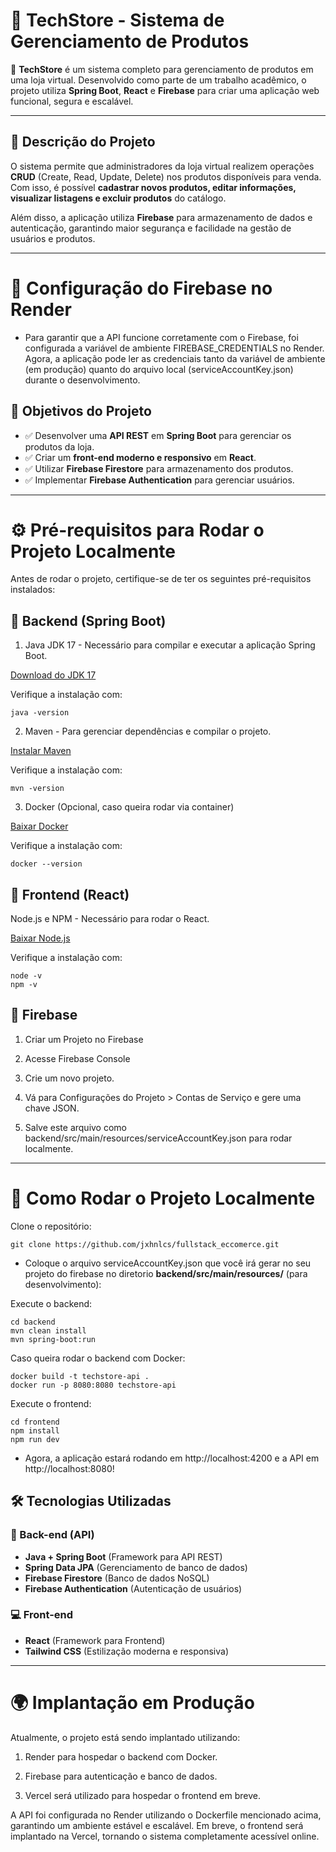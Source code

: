 # 🛒 TechStore - Sistema de Gerenciamento de Produtos

🚀 **TechStore** é um sistema completo para gerenciamento de produtos em uma loja virtual. Desenvolvido como parte de um trabalho acadêmico, o projeto utiliza **Spring Boot**, **React** e **Firebase** para criar uma aplicação web funcional, segura e escalável.

---

## 📌 **Descrição do Projeto**
O sistema permite que administradores da loja virtual realizem operações **CRUD** (Create, Read, Update, Delete) nos produtos disponíveis para venda. Com isso, é possível **cadastrar novos produtos, editar informações, visualizar listagens e excluir produtos** do catálogo.

Além disso, a aplicação utiliza **Firebase** para armazenamento de dados e autenticação, garantindo maior segurança e facilidade na gestão de usuários e produtos.

---

# 🔑 Configuração do Firebase no Render

- Para garantir que a API funcione corretamente com o Firebase, foi configurada a variável de ambiente FIREBASE_CREDENTIALS no Render. Agora, a aplicação pode ler as credenciais tanto da variável de ambiente (em produção) quanto do arquivo local (serviceAccountKey.json) durante o desenvolvimento.

## 🎯 **Objetivos do Projeto**
- ✅ Desenvolver uma **API REST** em **Spring Boot** para gerenciar os produtos da loja.
- ✅ Criar um **front-end moderno e responsivo** em **React**.
- ✅ Utilizar **Firebase Firestore** para armazenamento dos produtos.
- ✅ Implementar **Firebase Authentication** para gerenciar usuários.

---

# ⚙️ Pré-requisitos para Rodar o Projeto Localmente

Antes de rodar o projeto, certifique-se de ter os seguintes pré-requisitos instalados:

## 🔹 Backend (Spring Boot)
1. Java JDK 17 - Necessário para compilar e executar a aplicação Spring Boot.

[Download do JDK 17](https://www.oracle.com/java/technologies/javase/jdk17-archive-downloads.html)

Verifique a instalação com:
```
java -version
```
2. Maven - Para gerenciar dependências e compilar o projeto.

[Instalar Maven](https://maven.apache.org/install.html)

Verifique a instalação com:

```
mvn -version
```

3. Docker (Opcional, caso queira rodar via container)

[Baixar Docker](https://github.com/jxhnlcs/DockerLesson)

Verifique a instalação com:

```
docker --version
```

## 🔹 Frontend (React)

Node.js e NPM - Necessário para rodar o React.

[Baixar Node.js](https://nodejs.org/)

Verifique a instalação com:

```
node -v
npm -v
```

## 🔹 Firebase

1. Criar um Projeto no Firebase

2. Acesse Firebase Console

3. Crie um novo projeto.

4. Vá para Configurações do Projeto > Contas de Serviço e gere uma chave JSON.

5. Salve este arquivo como backend/src/main/resources/serviceAccountKey.json para rodar localmente.

---

# 📖 Como Rodar o Projeto Localmente

Clone o repositório:
```
git clone https://github.com/jxhnlcs/fullstack_eccomerce.git
```

- Coloque o arquivo serviceAccountKey.json que você irá gerar no seu projeto do firebase no diretorio **backend/src/main/resources/** (para desenvolvimento):

Execute o backend:

```
cd backend
mvn clean install
mvn spring-boot:run
```

Caso queira rodar o backend com Docker:

```
docker build -t techstore-api .
docker run -p 8080:8080 techstore-api
```

Execute o frontend:

```
cd frontend
npm install
npm run dev
```

- Agora, a aplicação estará rodando em http://localhost:4200 e a API em http://localhost:8080!

## 🛠 **Tecnologias Utilizadas**
### **🚀 Back-end (API)**
- **Java + Spring Boot** (Framework para API REST)
- **Spring Data JPA** (Gerenciamento de banco de dados)
- **Firebase Firestore** (Banco de dados NoSQL)
- **Firebase Authentication** (Autenticação de usuários)

### **💻 Front-end**
- **React** (Framework para Frontend)
- **Tailwind CSS** (Estilização moderna e responsiva)
---

# 🌍 Implantação em Produção

Atualmente, o projeto está sendo implantado utilizando:

1. Render para hospedar o backend com Docker.

2. Firebase para autenticação e banco de dados.

3. Vercel será utilizado para hospedar o frontend em breve.

A API foi configurada no Render utilizando o Dockerfile mencionado acima, garantindo um ambiente estável e escalável. Em breve, o frontend será implantado na Vercel, tornando o sistema completamente acessível online.

